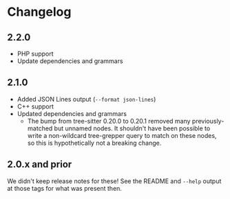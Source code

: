 # Changelog

## 2.2.0

- PHP support
- Update dependencies and grammars

## 2.1.0

- Added JSON Lines output (`--format json-lines`)
- C++ support
- Updated dependencies and grammars
  - The bump from tree-sitter 0.20.0 to 0.20.1 removed many previously-matched but unnamed nodes.
    It shouldn't have been possible to write a non-wildcard tree-grepper query to match on these nodes, so this is hypothetically not a breaking change.

## 2.0.x and prior

We didn't keep release notes for these!
See the README and `--help` output at those tags for what was present then.
